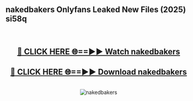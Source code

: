 <h2>nakedbakers Onlyfans Leaked New Files (2025) si58q</h2>
<br>
<div align="center">
<h2><a href="https://mediafiles.top/nakedbakers&ref=git" rel="nofollow">🔴 CLICK HERE 🌐==►► Watch nakedbakers</a></h2>
<h2><a href="https://mediafiles.top/nakedbakers&ref=git" rel="nofollow">🔴 CLICK HERE 🌐==►► Download nakedbakers</a></h2>
<br>
<a href="https://mediafiles.top/nakedbakers&ref=git" rel="nofollow" data-target="animated-image.originalLink"><img src="https://i.ibb.co.com/xMMVF88/686577567.gif" alt="nakedbakers" style="max-width: 100%; display: inline-block;" data-target="animated-image.originalImage"></a>
</div>
<br>
<br>